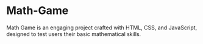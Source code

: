 # Math-Game
 Math Game is an engaging project crafted with HTML, CSS, and JavaScript, designed to test users their basic mathematical skills.
